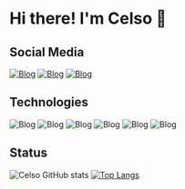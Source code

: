 # Hi there! I'm Celso 👋

## Social Media

[![Blog](https://img.shields.io/badge/LinkedIn-0077B5?style=for-the-badge&logo=linkedin&logoColor=white
)](https://www.linkedin.com/in/celso-dias-0474a5207/)
[![Blog](https://img.shields.io/badge/Instagram-E4405F?style=for-the-badge&logo=instagram&logoColor=white
)](https://www.instagram.com/cdo_junior/)
[![Blog](https://img.shields.io/badge/Facebook-1877F2?style=for-the-badge&logo=facebook&logoColor=white
)](https://www.facebook.com/profile.php?id=100006416376356)

## Technologies

![Blog](https://img.shields.io/badge/Node.js-43853D?style=for-the-badge&logo=node.js&logoColor=white)
![Blog](https://img.shields.io/badge/JavaScript-F7DF1E?style=for-the-badge&logo=javascript&logoColor=black)
![Blog](https://img.shields.io/badge/CSS3-1572B6?style=for-the-badge&logo=css3&logoColor=white)
![Blog](https://img.shields.io/badge/HTML5-E34F26?style=for-the-badge&logo=html5&logoColor=white)
![Blog](https://img.shields.io/badge/MySQL-005C84?style=for-the-badge&logo=mysql&logoColor=white)
![Blog](https://img.shields.io/badge/C%23-239120?style=for-the-badge&logo=c-sharp&logoColor=white)

## Status

![Celso GitHub stats](https://github-readme-stats.vercel.app/api?username=TheHeartbreak&show_icons=true&theme=radical)
[![Top Langs](https://github-readme-stats.vercel.app/api/top-langs/?username=TheHeartbreak)](https://github.com/anuraghazra/github-readme-stats)




